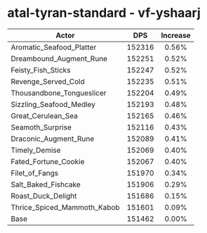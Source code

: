 # atal-tyran-standard - vf-yshaarj
| Actor | DPS | Increase |
|---|:---:|:---:|
|Aromatic_Seafood_Platter|152316|0.56%|
|Dreambound_Augment_Rune|152251|0.52%|
|Feisty_Fish_Sticks|152247|0.52%|
|Revenge_Served_Cold|152235|0.51%|
|Thousandbone_Tongueslicer|152204|0.49%|
|Sizzling_Seafood_Medley|152193|0.48%|
|Great_Cerulean_Sea|152165|0.46%|
|Seamoth_Surprise|152116|0.43%|
|Draconic_Augment_Rune|152089|0.41%|
|Timely_Demise|152069|0.40%|
|Fated_Fortune_Cookie|152067|0.40%|
|Filet_of_Fangs|151970|0.34%|
|Salt_Baked_Fishcake|151906|0.29%|
|Roast_Duck_Delight|151686|0.15%|
|Thrice_Spiced_Mammoth_Kabob|151601|0.09%|
|Base|151462|0.00%|
